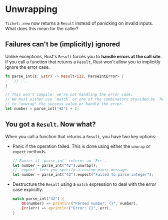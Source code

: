 # Unwrapping

`Ticket::new` now returns a `Result` instead of panicking on invalid inputs.\
What does this mean for the caller?

## Failures can't be (implicitly) ignored

Unlike exceptions, Rust's `Result` forces you to **handle errors at the call site**.\
If you call a function that returns a `Result`, Rust won't allow you to implicitly ignore the error case.

```rust
fn parse_int(s: &str) -> Result<i32, ParseIntError> {
    // ...
}

// This won't compile: we're not handling the error case.
// We must either use `match` or one of the combinators provided by `Result`
// to "unwrap" the success value or handle the error.
let number = parse_int("42") + 2;
```

## You got a `Result`. Now what?

When you call a function that returns a `Result`, you have two key options:

- Panic if the operation failed.
  This is done using either the `unwrap` or `expect` methods.
  ```rust
  // Panics if `parse_int` returns an `Err`.
  let number = parse_int("42").unwrap();
  // `expect` lets you specify a custom panic message.
  let number = parse_int("42").expect("Failed to parse integer");
  ```
- Destructure the `Result` using a `match` expression to deal with the error case explicitly.
  ```rust
  match parse_int("42") {
      Ok(number) => println!("Parsed number: {}", number),
      Err(err) => eprintln!("Error: {}", err),
  }
  ```
